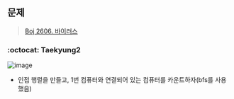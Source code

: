 ## 문제
> [Boj 2606. 바이러스](https://www.acmicpc.net/problem/2606)

### :octocat: Taekyung2
![image](https://user-images.githubusercontent.com/37056992/96330856-c8cc4800-1093-11eb-877d-957d7bfea1f8.png)

- 인접 행렬을 만들고, 1번 컴퓨터와 연결되어 있는 컴퓨터를 카운트하자(bfs를 사용했음)
